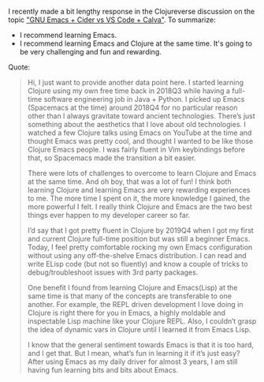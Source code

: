 I recently made a bit lengthy response in the Clojureverse discussion on the
topic ["GNU Emacs + Cider vs VS Code + Calva"][1]. To summarize:

- I recommend learning Emacs.
- I recommend learning Emacs and Clojure at the same time. It's going to be very
  challenging and fun and rewarding.

[1]: https://clojureverse.org/t/gnu-emacs-cider-vs-vs-code-calva/7829

Quote:

> Hi, I just want to provide another data point here. I started learning Clojure
> using my own free time back in 2018Q3 while having a full-time software
> engineering job in Java + Python. I picked up Emacs (Spacemacs at the time)
> around 2018Q4 for no particular reason other than I always gravitate toward
> ancient technologies. There’s just something about the aesthetics that I love
> about old technologies. I watched a few Clojure talks using Emacs on YouTube
> at the time and thought Emacs was pretty cool, and thought I wanted to be like
> those Clojure Emacs people. I was fairly fluent in Vim keybindings before
> that, so Spacemacs made the transition a bit easier.
>
> There were lots of challenges to overcome to learn Clojure and Emacs at the
> same time. And oh boy, that was a lot of fun! I think both learning Clojure
> and learning Emacs are very rewarding experiences to me. The more time I spent
> on it, the more knowledge I gained, the more powerful I felt. I really think
> Clojure and Emacs are the two best things ever happen to my developer career
> so far.
>
> I’d say that I got pretty fluent in Clojure by 2019Q4 when I got my first and
> current Clojure full-time position but was still a beginner Emacs. Today, I
> feel pretty comfortable rocking my own Emacs configuration without using any
> off-the-shelve Emacs distribution. I can read and write ELisp code (but not so
> fluently) and know a couple of tricks to debug/troubleshoot issues with 3rd
> party packages.
>
> One benefit I found from learning Clojure and Emacs(Lisp) at the same time is
> that many of the concepts are transferable to one another. For example, the
> REPL driven development I love doing in Clojure is right there for you in
> Emacs, a highly moldable and inspectable Lisp machine like your Clojure
> REPL. Also, I couldn’t grasp the idea of dynamic vars in Clojure until I
> learned it from Emacs Lisp.
>
> I know that the general sentiment towards Emacs is that it is too hard, and I
> get that. But I mean, what’s fun in learning it if it’s just easy? After using
> Emacs as my daily driver for almost 3 years, I am still having fun learning
> bits and bits about Emacs.
